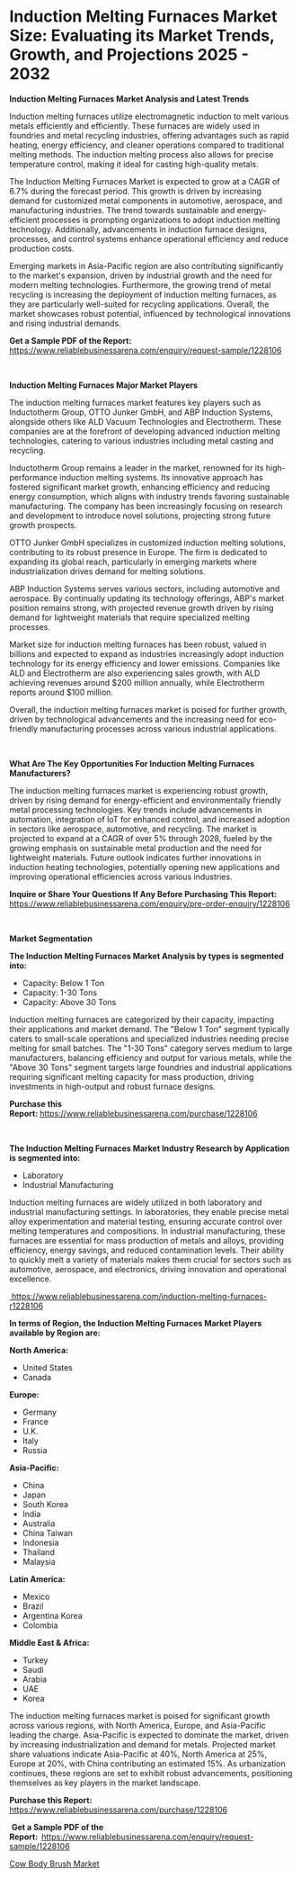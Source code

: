 <p><h1>Induction Melting Furnaces Market Size: Evaluating its Market Trends, Growth, and Projections 2025 - 2032</h1></p><p><strong>Induction Melting Furnaces Market Analysis and Latest Trends</strong></p>
<p><p>Induction melting furnaces utilize electromagnetic induction to melt various metals efficiently and efficiently. These furnaces are widely used in foundries and metal recycling industries, offering advantages such as rapid heating, energy efficiency, and cleaner operations compared to traditional melting methods. The induction melting process also allows for precise temperature control, making it ideal for casting high-quality metals.</p><p>The Induction Melting Furnaces Market is expected to grow at a CAGR of 6.7% during the forecast period. This growth is driven by increasing demand for customized metal components in automotive, aerospace, and manufacturing industries. The trend towards sustainable and energy-efficient processes is prompting organizations to adopt induction melting technology. Additionally, advancements in induction furnace designs, processes, and control systems enhance operational efficiency and reduce production costs.</p><p>Emerging markets in Asia-Pacific region are also contributing significantly to the market's expansion, driven by industrial growth and the need for modern melting technologies. Furthermore, the growing trend of metal recycling is increasing the deployment of induction melting furnaces, as they are particularly well-suited for recycling applications. Overall, the market showcases robust potential, influenced by technological innovations and rising industrial demands.</p></p>
<p><strong>Get a Sample PDF of the Report:&nbsp;</strong> <a href="https://www.reliablebusinessarena.com/enquiry/request-sample/1228106?utm_campaign=2031&utm_medium=2&utm_source=Github&utm_content=ia&utm_term=18022025&utm_id=induction-melting-furnaces">https://www.reliablebusinessarena.com/enquiry/request-sample/1228106</a></p>
<p>&nbsp;</p>
<p><strong>Induction Melting Furnaces Major Market Players</strong></p>
<p><p>The induction melting furnaces market features key players such as Inductotherm Group, OTTO Junker GmbH, and ABP Induction Systems, alongside others like ALD Vacuum Technologies and Electrotherm. These companies are at the forefront of developing advanced induction melting technologies, catering to various industries including metal casting and recycling.</p><p>Inductotherm Group remains a leader in the market, renowned for its high-performance induction melting systems. Its innovative approach has fostered significant market growth, enhancing efficiency and reducing energy consumption, which aligns with industry trends favoring sustainable manufacturing. The company has been increasingly focusing on research and development to introduce novel solutions, projecting strong future growth prospects.</p><p>OTTO Junker GmbH specializes in customized induction melting solutions, contributing to its robust presence in Europe. The firm is dedicated to expanding its global reach, particularly in emerging markets where industrialization drives demand for melting solutions.</p><p>ABP Induction Systems serves various sectors, including automotive and aerospace. By continually updating its technology offerings, ABP's market position remains strong, with projected revenue growth driven by rising demand for lightweight materials that require specialized melting processes.</p><p>Market size for induction melting furnaces has been robust, valued in billions and expected to expand as industries increasingly adopt induction technology for its energy efficiency and lower emissions. Companies like ALD and Electrotherm are also experiencing sales growth, with ALD achieving revenues around $200 million annually, while Electrotherm reports around $100 million.</p><p>Overall, the induction melting furnaces market is poised for further growth, driven by technological advancements and the increasing need for eco-friendly manufacturing processes across various industrial applications.</p></p>
<p>&nbsp;</p>
<p><strong>What Are The Key Opportunities For Induction Melting Furnaces Manufacturers?</strong></p>
<p><p>The induction melting furnaces market is experiencing robust growth, driven by rising demand for energy-efficient and environmentally friendly metal processing technologies. Key trends include advancements in automation, integration of IoT for enhanced control, and increased adoption in sectors like aerospace, automotive, and recycling. The market is projected to expand at a CAGR of over 5% through 2028, fueled by the growing emphasis on sustainable metal production and the need for lightweight materials. Future outlook indicates further innovations in induction heating technologies, potentially opening new applications and improving operational efficiencies across various industries.</p></p>
<p><strong>Inquire or Share Your Questions If Any Before Purchasing This Report:</strong> <a href="https://www.reliablebusinessarena.com/enquiry/pre-order-enquiry/1228106?utm_campaign=2031&utm_medium=2&utm_source=Github&utm_content=ia&utm_term=18022025&utm_id=induction-melting-furnaces">https://www.reliablebusinessarena.com/enquiry/pre-order-enquiry/1228106</a></p>
<p>&nbsp;</p>
<p><strong>Market Segmentation</strong></p>
<p><strong>The Induction Melting Furnaces Market Analysis by types is segmented into:</strong></p>
<p><ul><li>Capacity: Below 1 Ton</li><li>Capacity: 1-30 Tons</li><li>Capacity: Above 30 Tons</li></ul></p>
<p><p>Induction melting furnaces are categorized by their capacity, impacting their applications and market demand. The "Below 1 Ton" segment typically caters to small-scale operations and specialized industries needing precise melting for small batches. The "1-30 Tons" category serves medium to large manufacturers, balancing efficiency and output for various metals, while the "Above 30 Tons" segment targets large foundries and industrial applications requiring significant melting capacity for mass production, driving investments in high-output and robust furnace designs.</p></p>
<p><strong>Purchase this Report:&nbsp;</strong><a href="https://www.reliablebusinessarena.com/purchase/1228106?utm_campaign=2031&utm_medium=2&utm_source=Github&utm_content=ia&utm_term=18022025&utm_id=induction-melting-furnaces">https://www.reliablebusinessarena.com/purchase/1228106</a></p>
<p>&nbsp;</p>
<p><strong>The Induction Melting Furnaces Market Industry Research by Application is segmented into:</strong></p>
<p><ul><li>Laboratory</li><li>Industrial Manufacturing</li></ul></p>
<p><p>Induction melting furnaces are widely utilized in both laboratory and industrial manufacturing settings. In laboratories, they enable precise metal alloy experimentation and material testing, ensuring accurate control over melting temperatures and compositions. In industrial manufacturing, these furnaces are essential for mass production of metals and alloys, providing efficiency, energy savings, and reduced contamination levels. Their ability to quickly melt a variety of materials makes them crucial for sectors such as automotive, aerospace, and electronics, driving innovation and operational excellence.</p></p>
<p><a href="https://www.reliablebusinessarena.com/induction-melting-furnaces-r1228106?utm_campaign=2031&utm_medium=2&utm_source=Github&utm_content=ia&utm_term=18022025&utm_id=induction-melting-furnaces">&nbsp;https://www.reliablebusinessarena.com/induction-melting-furnaces-r1228106</a></p>
<p><strong>In terms of Region, the Induction Melting Furnaces Market Players available by Region are:</strong></p>
<p>
    <p> <strong> North America: </strong>
        <ul>
            <li>United States</li>
            <li>Canada</li>
        </ul>
        </p> 
    <p> <strong> Europe: </strong>
        <ul>
            <li>Germany</li>
            <li>France</li>
            <li>U.K.</li>
            <li>Italy</li>
            <li>Russia</li>
        </ul>
        </p> 
    <p> <strong> Asia-Pacific: </strong>
        <ul>
            <li>China</li>
            <li>Japan</li>
            <li>South Korea</li>
            <li>India</li>
            <li>Australia</li>
            <li>China Taiwan</li>
            <li>Indonesia</li>
            <li>Thailand</li>
            <li>Malaysia</li>
        </ul>
        </p> 
    <p> <strong> Latin America: </strong>
        <ul>
            <li>Mexico</li>
            <li>Brazil</li>
            <li>Argentina Korea</li>
            <li>Colombia</li>
        </ul>
        </p> 
    <p> <strong> Middle East & Africa: </strong>
        <ul>
            <li>Turkey</li>
            <li>Saudi</li>
            <li>Arabia</li>
            <li>UAE</li>
            <li>Korea</li>
        </ul>
    </p>
    </p>
<p><p>The induction melting furnaces market is poised for significant growth across various regions, with North America, Europe, and Asia-Pacific leading the charge. Asia-Pacific is expected to dominate the market, driven by increasing industrialization and demand for metals. Projected market share valuations indicate Asia-Pacific at 40%, North America at 25%, Europe at 20%, with China contributing an estimated 15%. As urbanization continues, these regions are set to exhibit robust advancements, positioning themselves as key players in the market landscape.</p></p>
<p><strong>Purchase this Report: </strong><a href="https://www.reliablebusinessarena.com/purchase/1228106?utm_campaign=2031&utm_medium=2&utm_source=Github&utm_content=ia&utm_term=18022025&utm_id=induction-melting-furnaces">https://www.reliablebusinessarena.com/purchase/1228106</a></p>
<p>&nbsp;<strong>Get a Sample PDF of the Report:&nbsp;&nbsp;</strong><a href="https://www.reliablebusinessarena.com/enquiry/request-sample/1228106?utm_campaign=2031&utm_medium=2&utm_source=Github&utm_content=ia&utm_term=18022025&utm_id=induction-melting-furnaces">https://www.reliablebusinessarena.com/enquiry/request-sample/1228106</a></p>
<p><strong></strong></p>
<p><p><a href="https://github.com/wileonie19657/Market-Research-Report-List-1/blob/main/cow-body-brush-market.md?utm_campaign=2031&utm_medium=2&utm_source=Github&utm_content=ia&utm_term=18022025&utm_id=induction-melting-furnaces">Cow Body Brush Market</a></p></p>